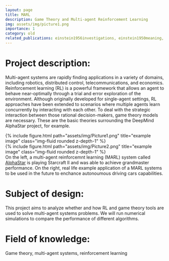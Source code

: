 ```yaml
---
layout: page
title: MARL
description: Game Theory and Multi-agent Reinforcement Learning
img: assets/img/picture1.png
importance: 1
category: old
related_publications: einstein1956investigations, einstein1950meaning, cunha2022reducing
---
```


# Project description:

Multi-agent systems are rapidly finding applications in a variety of domains, including robotics, distributed control, telecommunications, and economics. Reinforcement learning (RL) is a powerful framework that allows an agent to behave near-optimally through a trial and error exploration of the environment. Although originally developed for single-agent settings, RL approaches have been extended to scenarios where multiple agents learn concurrently by interacting with each other. To deal with the strategic interaction between those rational decision-makers, game theory models are necessary. These are the basic theories surrounding the DeepMind AlphaStar project, for example. 

<div class="row justify-content-sm-center">
    <div class="col-sm-6 mt-3 mt-md-0">
        {% include figure.html path="assets/img/Picture1.png" title="example image" class="img-fluid rounded z-depth-1" %}
    </div>
    <div class="col-sm-6 mt-3 mt-md-0">
        {% include figure.html path="assets/img/Picture2.png" title="example image" class="img-fluid rounded z-depth-1" %}
    </div>
</div>
<div class="caption">
    On the left, a multi-agent reinforcemnt learning (MARL) system called <a href="https://www.deepmind.com/blog/alphastar-grandmaster-level-in-starcraft-ii-using-multi-agent-reinforcement-learning">AlphaStar</a> is playing Starcraft II and was able to achieve grandmaster performance. On the right, real life example application of a MARL systems to be used in the future to enchance autonoumous driving cars capabilities.
</div>

# Subject of design:

This project aims to analyze whether and how RL and game theory tools are used to solve multi-agent systems problems. We will run numerical simulations to compare the performance of different algorithms.

# Field of knowledge: 

Game theory, multi-agent systems, reinforcement learning


